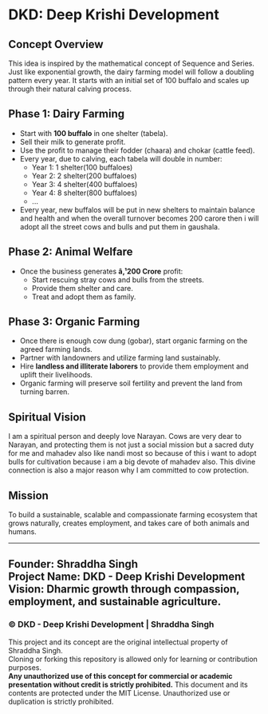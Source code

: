 # DKD: Deep Krishi Development

## Concept Overview

This idea is inspired by the mathematical concept of Sequence and Series. Just like exponential growth, the dairy farming model will follow a doubling pattern every year. It starts with an initial set of 100 buffalo and scales up through their natural calving process.

## Phase 1: Dairy Farming

- Start with **100 buffalo** in one shelter (tabela).
- Sell their milk to generate profit.
- Use the profit to manage their fodder (chaara) and chokar (cattle feed).
- Every year, due to calving, each tabela will double in number:
  - Year 1: 1 shelter(100 buffaloes)
  - Year 2: 2 shelter(200 buffaloes)
  - Year 3: 4 shelter(400 buffaloes)
  - Year 4: 8 shelter(800 buffaloes)
  - ...
- Every year, new buffalos will be put in new shelters to maintain balance and health and when the overall turnover becomes 200 carore then i will adopt all the street cows and bulls and put them in gaushala.

## Phase 2: Animal Welfare

- Once the business generates **â‚¹200 Crore** profit:
  - Start rescuing stray cows and bulls from the streets.
  - Provide them shelter and care.
  - Treat and adopt them as family.

## Phase 3: Organic Farming

- Once there is enough cow dung (gobar), start organic farming on the agreed farming lands.
- Partner with landowners and utilize farming land sustainably.
- Hire **landless and illiterate laborers** to provide them employment and uplift their livelihoods.
- Organic farming will preserve soil fertility and prevent the land from turning barren.

## Spiritual Vision

I am a spiritual person and deeply love Narayan. Cows are very dear to Narayan, and protecting them is not just a social mission but a sacred duty for me and mahadev also like nandi most so because of this i want to adopt bulls for cultivation because i am a big devote of mahadev also. This divine connection is also a major reason why I am committed to cow protection.

## Mission

To build a sustainable, scalable and compassionate farming ecosystem that grows naturally, creates employment, and takes care of both animals and humans.

---

**Founder:** Shraddha Singh  
**Project Name:** DKD - Deep Krishi Development  
**Vision:** Dharmic growth through compassion, employment, and sustainable agriculture.
---

### © DKD - Deep Krishi Development | Shraddha Singh

This project and its concept are the original intellectual property of Shraddha Singh.  
Cloning or forking this repository is allowed only for learning or contribution purposes.  
**Any unauthorized use of this concept for commercial or academic presentation without credit is strictly prohibited.**
This document and its contents are protected under the MIT License. Unauthorized use or duplication is strictly prohibited.
